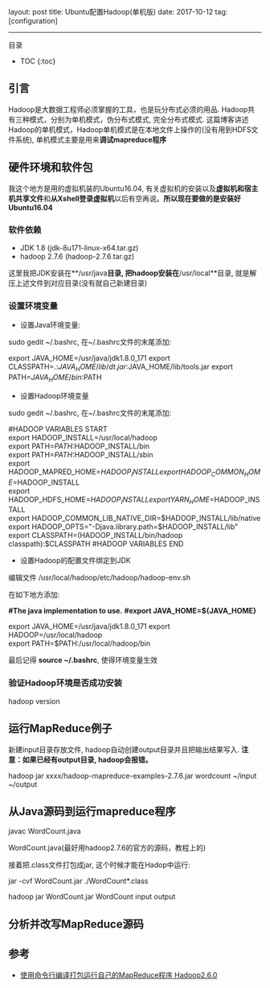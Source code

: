 
layout: post
title: Ubuntu配置Hadoop(单机版)
date: 2017-10-12
tag: [configuration]

---

目录

* TOC 
{:toc}


## 引言

Hadoop是大数据工程师必须掌握的工具，也是玩分布式必须的用品. Hadoop共有三种模式，分别为单机模式，伪分布式模式, 完全分布式模式.
这篇博客讲述Hadoop的单机模式，Hadoop单机模式是在本地文件上操作的(没有用到HDFS文件系统), 单机模式主要是用来**调试mapreduce程序**


##  硬件环境和软件包

我这个地方是用的虚拟机装的Ubuntu16.04, 有关虚拟机的安装以及**虚拟机和宿主机共享文件**和**从Xshell登录虚拟机**以后有空再说。**所以现在要做的是安装好Ubuntu16.04**

### 软件依赖

+ JDK 1.8 (jdk-8u171-linux-x64.tar.gz)
+ hadoop 2.7.6 (hadoop-2.7.6.tar.gz)

这里我把JDK安装在**/usr/java**目录, 把hadoop安装在**/usr/local**目录, 就是解压上述文件到对应目录(没有就自己新建目录)

### 设置环境变量

+ 设置Java环境变量:

sudo gedit ~/.bashrc, 在~/.bashrc文件的末尾添加:

export JAVA_HOME=/usr/java/jdk1.8.0_171
export CLASSPATH=.:$JAVA_HOME/lib/dt.jar:$JAVA_HOME/lib/tools.jar
export PATH=$JAVA_HOME/bin:$PATH

+ 设置Hadoop环境变量

sudo gedit ~/.bashrc, 在~/.bashrc文件的末尾添加:

#HADOOP VARIABLES START  
export HADOOP_INSTALL=/usr/local/hadoop  
export PATH=$PATH:$HADOOP_INSTALL/bin  
export PATH=$PATH:$HADOOP_INSTALL/sbin  
export HADOOP_MAPRED_HOME=$HADOOP_INSTALL  
export HADOOP_COMMON_HOME=$HADOOP_INSTALL  
export HADOOP_HDFS_HOME=$HADOOP_INSTALL  
export YARN_HOME=$HADOOP_INSTALL  
export HADOOP_COMMON_LIB_NATIVE_DIR=$HADOOP_INSTALL/lib/native  
export HADOOP_OPTS="-Djava.library.path=$HADOOP_INSTALL/lib"  
export CLASSPATH=$($HADOOP_INSTALL/bin/hadoop classpath):$CLASSPATH
#HADOOP VARIABLES END  

+ 设置Hadoop的配置文件绑定到JDK

编辑文件 /usr/local/hadoop/etc/hadoop/hadoop-env.sh

在如下地方添加:

**#The java implementation to use.**
**#export JAVA_HOME=${JAVA_HOME}**

export JAVA_HOME=/usr/java/jdk1.8.0_171
export HADOOP=/usr/local/hadoop  
export PATH=$PATH:/usr/local/hadoop/bin  

最后记得 **source ~/.bashrc**, 使得环境变量生效


### 验证Hadoop环境是否成功安装

hadoop version

## 运行MapReduce例子

新建input目录存放文件, hadoop自动创建output目录并且把输出结果写入.
**注意：如果已经有output目录, hadoop会报错。**

hadoop jar xxxx/hadoop-mapreduce-examples-2.7.6.jar wordcount ~/input ~/output 

## 从Java源码到运行mapreduce程序


javac WordCount.java

WordCount.java(最好用hadoop2.7.6的官方的源码，教程上的)

接着把.class文件打包成jar, 这个时候才能在Hadop中运行:

jar -cvf WordCount.jar ./WordCount*.class

hadoop jar WordCount.jar WordCount input output

## 分析并改写MapReduce源码

## 参考

+ [使用命令行编译打包运行自己的MapReduce程序 Hadoop2.6.0](http://www.powerxing.com/hadoop-build-project-by-shell/)

 
 




